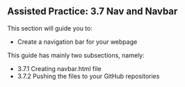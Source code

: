 ## Assisted Practice: 3.7 Nav and Navbar

This section will guide you to:
 - Create a navigation bar for your webpage


This guide has mainly two subsections, namely:
 - 3.7.1 Creating navbar.html file
 - 3.7.2 Pushing the files to your GitHub repositories